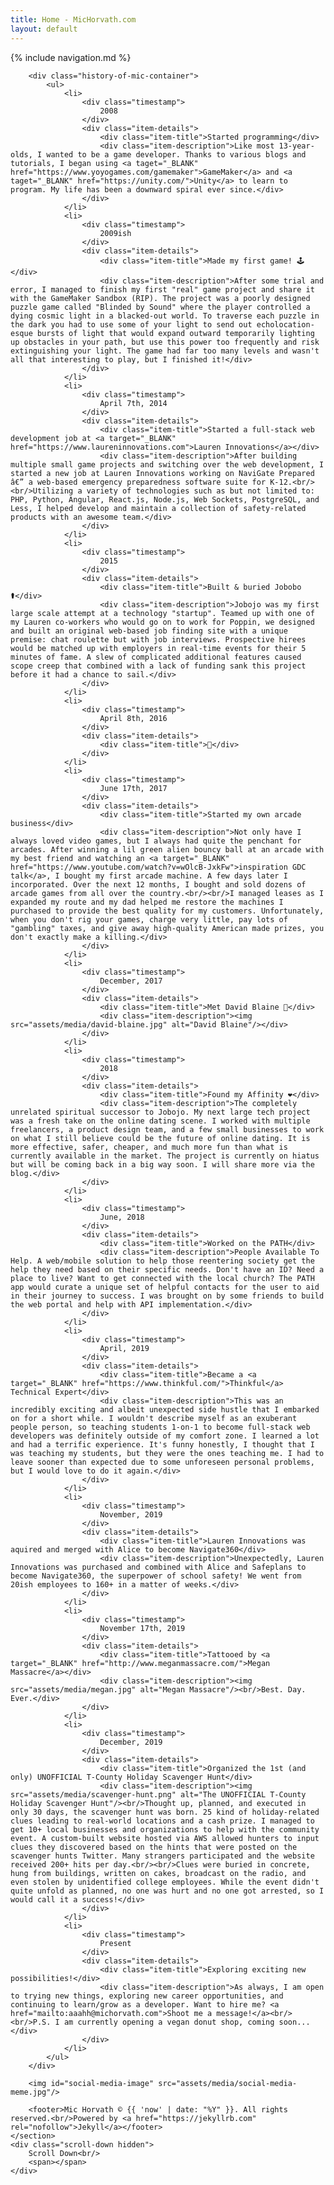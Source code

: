 ```yaml
---
title: Home - MicHorvath.com
layout: default
---
```


<link rel="stylesheet" type="text/css" href="/assets/css/index.css">
{% include navigation.md %}
<div id="body-content-wrapper">
    <section id="main-image-container" class="b-lazy" data-srcset="assets/media/main-bg-lowres.jpg 1024w" data-src="assets/media/main-bg.jpg">
        <div>
            <div class="desaturated"></div>
            <div class="color-overlay">
                <div class="logo"></div>
            </div>
        </div>
    </section>
    <div id="main-image-spacer"></div>
    <section id="timeline-container">
        <div class="logo"></div>

        <div class="history-of-mic-container">
            <ul>
                <li>
                    <div class="timestamp">
                        2008
                    </div>
                    <div class="item-details">
                        <div class="item-title">Started programming</div>
                        <div class="item-description">Like most 13-year-olds, I wanted to be a game developer. Thanks to various blogs and tutorials, I began using <a taget="_BLANK" href="https://www.yoyogames.com/gamemaker">GameMaker</a> and <a taget="_BLANK" href="https://unity.com/">Unity</a> to learn to program. My life has been a downward spiral ever since.</div>
                    </div>
                </li>
                <li>
                    <div class="timestamp">
                        2009ish
                    </div>
                    <div class="item-details">
                        <div class="item-title">Made my first game! 🕹️</div>
                        <div class="item-description">After some trial and error, I managed to finish my first "real" game project and share it with the GameMaker Sandbox (RIP). The project was a poorly designed puzzle game called "Blinded by Sound" where the player controlled a dying cosmic light in a blacked-out world. To traverse each puzzle in the dark you had to use some of your light to send out echolocation-esque bursts of light that would expand outward temporarily lighting up obstacles in your path, but use this power too frequently and risk extinguishing your light. The game had far too many levels and wasn't all that interesting to play, but I finished it!</div>
                    </div>
                </li>
                <li>
                    <div class="timestamp">
                        April 7th, 2014
                    </div>
                    <div class="item-details">
                        <div class="item-title">Started a full-stack web development job at <a target="_BLANK" href="https://www.laureninnovations.com">Lauren Innovations</a></div>
                        <div class="item-description">After building multiple small game projects and switching over the web development, I started a new job at Lauren Innovations working on NaviGate Prepared â€” a web-based emergency preparedness software suite for K-12.<br/><br/>Utilizing a variety of technologies such as but not limited to: PHP, Python, Angular, React.js, Node.js, Web Sockets, PostgreSQL, and Less, I helped develop and maintain a collection of safety-related products with an awesome team.</div>
                    </div>
                </li>
                <li>
                    <div class="timestamp">
                        2015
                    </div>
                    <div class="item-details">
                        <div class="item-title">Built & buried Jobobo ⚰️</div>
                        <div class="item-description">Jobojo was my first large scale attempt at a technology "startup". Teamed up with one of my Lauren co-workers who would go on to work for Poppin, we designed and built an original web-based job finding site with a unique premise: chat roulette but with job interviews. Prospective hirees would be matched up with employers in real-time events for their 5 minutes of fame. A slew of complicated additional features caused scope creep that combined with a lack of funding sank this project before it had a chance to sail.</div>
                    </div>
                </li>
                <li>
                    <div class="timestamp">
                        April 8th, 2016
                    </div>
                    <div class="item-details">
                        <div class="item-title">🌮</div>
                    </div>
                </li>
                <li>
                    <div class="timestamp">
                        June 17th, 2017
                    </div>
                    <div class="item-details">
                        <div class="item-title">Started my own arcade business</div>
                        <div class="item-description">Not only have I always loved video games, but I always had quite the penchant for arcades. After winning a lil green alien bouncy ball at an arcade with my best friend and watching an <a target="_BLANK" href="https://www.youtube.com/watch?v=wOlcB-JxkFw">inspiration GDC talk</a>, I bought my first arcade machine. A few days later I incorporated. Over the next 12 months, I bought and sold dozens of arcade games from all over the country.<br/><br/>I managed leases as I expanded my route and my dad helped me restore the machines I purchased to provide the best quality for my customers. Unfortunately, when you don't rig your games, charge very little, pay lots of "gambling" taxes, and give away high-quality American made prizes, you don't exactly make a killing.</div>
                    </div>
                </li>
                <li>
                    <div class="timestamp">
                        December, 2017
                    </div>
                    <div class="item-details">
                        <div class="item-title">Met David Blaine 🤯</div>
                        <div class="item-description"><img src="assets/media/david-blaine.jpg" alt="David Blaine"/></div>
                    </div>
                </li>
                <li>
                    <div class="timestamp">
                        2018
                    </div>
                    <div class="item-details">
                        <div class="item-title">Found my Affinity ❤️</div>
                        <div class="item-description">The completely unrelated spiritual successor to Jobojo. My next large tech project was a fresh take on the online dating scene. I worked with multiple freelancers, a product design team, and a few small businesses to work on what I still believe could be the future of online dating. It is more effective, safer, cheaper, and much more fun than what is currently available in the market. The project is currently on hiatus but will be coming back in a big way soon. I will share more via the blog.</div>
                    </div>
                </li>
                <li>
                    <div class="timestamp">
                        June, 2018
                    </div>
                    <div class="item-details">
                        <div class="item-title">Worked on the PATH</div>
                        <div class="item-description">People Available To Help. A web/mobile solution to help those reentering society get the help they need based on their specific needs. Don't have an ID? Need a place to live? Want to get connected with the local church? The PATH app would curate a unique set of helpful contacts for the user to aid in their journey to success. I was brought on by some friends to build the web portal and help with API implementation.</div>
                    </div>
                </li>
                <li>
                    <div class="timestamp">
                        April, 2019
                    </div>
                    <div class="item-details">
                        <div class="item-title">Became a <a target="_BLANK" href="https://www.thinkful.com/">Thinkful</a> Technical Expert</div>
                        <div class="item-description">This was an incredibly exciting and albeit unexpected side hustle that I embarked on for a short while. I wouldn't describe myself as an exuberant people person, so teaching students 1-on-1 to become full-stack web developers was definitely outside of my comfort zone. I learned a lot and had a terrific experience. It's funny honestly, I thought that I was teaching my students, but they were the ones teaching me. I had to leave sooner than expected due to some unforeseen personal problems, but I would love to do it again.</div>
                    </div>
                </li>
                <li>
                    <div class="timestamp">
                        November, 2019
                    </div>
                    <div class="item-details">
                        <div class="item-title">Lauren Innovations was aquired and merged with Alice to become Navigate360</div>
                        <div class="item-description">Unexpectedly, Lauren Innovations was purchased and combined with Alice and Safeplans to become Navigate360, the superpower of school safety! We went from 20ish employees to 160+ in a matter of weeks.</div>
                    </div>
                </li>
                <li>
                    <div class="timestamp">
                        November 17th, 2019
                    </div>
                    <div class="item-details">
                        <div class="item-title">Tattooed by <a target="_BLANK" href="http://www.meganmassacre.com/">Megan Massacre</a></div>
                        <div class="item-description"><img src="assets/media/megan.jpg" alt="Megan Massacre"/><br/>Best. Day. Ever.</div>
                    </div>
                </li>
                <li>
                    <div class="timestamp">
                        December, 2019
                    </div>
                    <div class="item-details">
                        <div class="item-title">Organized the 1st (and only) UNOFFICIAL T-County Holiday Scavenger Hunt</div>
                        <div class="item-description"><img src="assets/media/scavenger-hunt.png" alt="The UNOFFICIAL T-County Holiday Scavenger Hunt"/><br/>Thought up, planned, and executed in only 30 days, the scavenger hunt was born. 25 kind of holiday-related clues leading to real-world locations and a cash prize. I managed to get 10+ local businesses and organizations to help with the community event. A custom-built website hosted via AWS allowed hunters to input clues they discovered based on the hints that were posted on the scavenger hunts Twitter. Many strangers participated and the website received 200+ hits per day.<br/><br/>Clues were buried in concrete, hung from buildings, written on cakes, broadcast on the radio, and even stolen by unidentified college employees. While the event didn't quite unfold as planned, no one was hurt and no one got arrested, so I would call it a success!</div>
                    </div>
                </li>
                <li>
                    <div class="timestamp">
                        Present
                    </div>
                    <div class="item-details">
                        <div class="item-title">Exploring exciting new possibilities!</div>
                        <div class="item-description">As always, I am open to trying new things, exploring new career opportunities, and continuing to learn/grow as a developer. Want to hire me? <a href="mailto:aaahh@michorvath.com">Shoot me a message!</a><br/><br/>P.S. I am currently opening a vegan donut shop, coming soon...</div>
                    </div>
                </li>
            </ul>
        </div>

        <img id="social-media-image" src="assets/media/social-media-meme.jpg"/>

        <footer>Mic Horvath © {{ 'now' | date: "%Y" }}. All rights reserved.<br/>Powered by <a href="https://jekyllrb.com" rel="nofollow">Jekyll</a></footer>
    </section>
    <div class="scroll-down hidden">
        Scroll Down<br/>
        <span></span>
    </div>
</div>
<script src="/assets/js/jquery/3.2.1/jquery.min.js" type="text/javascript"></script>
<script src="/assets/js/blazy.min.js" type="text/javascript"></script>
<script src="/assets/js/core.js" type="text/javascript"></script>
<script src="/assets/js/index.js" type="text/javascript"></script>
